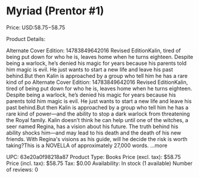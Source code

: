 # Myriad (Prentor #1)

Price: USD:$58.75-$58.75

Product Details:

Alternate Cover Edition: 14783849642016 Revised EditionKalin, tired of being put down for who he is, leaves home when he turns eighteen. Despite being a warlock, he’s denied his magic for years because his parents told him magic is evil. He just wants to start a new life and leave his past behind.But then Kalin is approached by a group who tell him he has a rare kind of po Alternate Cover Edition: 14783849642016 Revised EditionKalin, tired of being put down for who he is, leaves home when he turns eighteen. Despite being a warlock, he’s denied his magic for years because his parents told him magic is evil. He just wants to start a new life and leave his past behind.But then Kalin is approached by a group who tell him he has a rare kind of power—and the ability to stop a dark warlock from threatening the Royal family. Kalin doesn’t think he can help until one of the witches, a seer named Regina, has a vision about his future. The truth behind his ability shocks him—and may lead to his death and the death of his new friends. With Regina's visions as his guide, will he decide the risk is worth taking?This is a NOVELLA of approximately 27,000 words. ...more

UPC: 63e20a0f98218a87
Product Type: Books
Price (excl. tax): $58.75
Price (incl. tax): $58.75
Tax: $0.00
Availability: In stock (1 available)
Number of reviews: 0